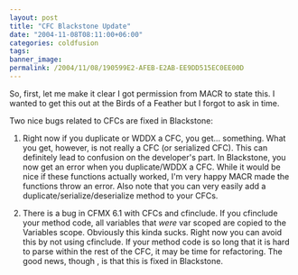 ```yaml
---
layout: post
title: "CFC Blackstone Update"
date: "2004-11-08T08:11:00+06:00"
categories: coldfusion 
tags: 
banner_image: 
permalink: /2004/11/08/190599E2-AFEB-E2AB-EE9DD515EC0EE00D
---
```


So, first, let me make it clear I got permission from MACR to state this. I wanted to get this out at the Birds of a Feather but I forgot to ask in time.

Two nice bugs related to CFCs are fixed in Blackstone:

1) Right now if you duplicate or WDDX a CFC, you get... something. What you get, however, is not really a CFC (or serialized CFC). This can definitely lead to confusion on the developer's part. In Blackstone, you now get an error when you duplicate/WDDX a CFC. While it would be nice if these functions actually worked, I'm very happy MACR made the functions throw an error. Also note that you can very easily add a duplicate/serialize/deserialize method to your CFCs.

2) There is a bug in CFMX 6.1 with CFCs and cfinclude. If you cfinclude your method code, all variables that <i>were</i> var scoped are copied to the Variables scope. Obviously this kinda sucks. Right now you can avoid this by not using cfinclude. If your method code is so long that it is hard to parse within the rest of the CFC, it may be time for refactoring. The good news, though , is that this is fixed in Blackstone.